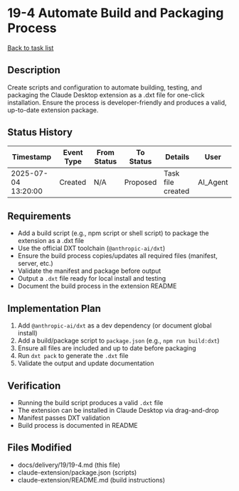 # 19-4 Automate Build and Packaging Process

[Back to task list](../19/tasks.md)

## Description
Create scripts and configuration to automate building, testing, and packaging the Claude Desktop extension as a .dxt file for one-click installation. Ensure the process is developer-friendly and produces a valid, up-to-date extension package.

## Status History
| Timestamp | Event Type | From Status | To Status | Details | User |
|-----------|------------|-------------|-----------|---------|------|
| 2025-07-04 13:20:00 | Created | N/A | Proposed | Task file created | AI_Agent |

## Requirements
- Add a build script (e.g., npm script or shell script) to package the extension as a .dxt file
- Use the official DXT toolchain (`@anthropic-ai/dxt`)
- Ensure the build process copies/updates all required files (manifest, server, etc.)
- Validate the manifest and package before output
- Output a `.dxt` file ready for local install and testing
- Document the build process in the extension README

## Implementation Plan
1. Add `@anthropic-ai/dxt` as a dev dependency (or document global install)
2. Add a build/package script to `package.json` (e.g., `npm run build:dxt`)
3. Ensure all files are included and up to date before packaging
4. Run `dxt pack` to generate the `.dxt` file
5. Validate the output and update documentation

## Verification
- Running the build script produces a valid `.dxt` file
- The extension can be installed in Claude Desktop via drag-and-drop
- Manifest passes DXT validation
- Build process is documented in README

## Files Modified
- docs/delivery/19/19-4.md (this file)
- claude-extension/package.json (scripts)
- claude-extension/README.md (build instructions) 